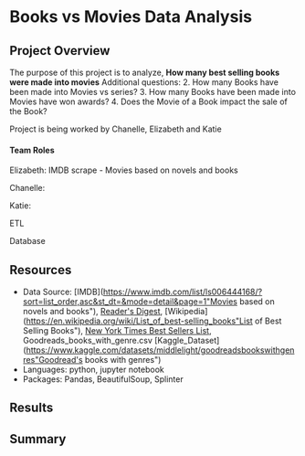# Books vs Movies Data Analysis

## Project Overview
The purpose of this project is to analyze, 
**How many best selling books were made into movies**
Additional questions:
2. How many Books have been made into Movies vs series?
3. How many Books have been made into Movies have won awards?
4. Does the Movie of a Book impact the sale of the Book?

Project is being worked by Chanelle, Elizabeth and Katie


#### Team Roles

Elizabeth: IMDB scrape - Movies based on novels and books

Chanelle:

Katie: 

ETL

Database


## Resources
- Data Source: [IMDB](https://www.imdb.com/list/ls006444168/?sort=list_order,asc&st_dt=&mode=detail&page=1"Movies based on novels and books"), [Reader's Digest](https://www.rd.com/list/hit-movies-that-were-books-first/), [Wikipedia](https://en.wikipedia.org/wiki/List_of_best-selling_books"List of Best Selling Books"), [New York Times Best Sellers List](https://www.nytimes.com/books/best-sellers/),
Goodreads_books_with_genre.csv [Kaggle_Dataset](https://www.kaggle.com/datasets/middlelight/goodreadsbookswithgenres"Goodread's books with genres")
- Languages: python, jupyter notebook
- Packages: Pandas, BeautifulSoup, Splinter

## Results


## Summary
